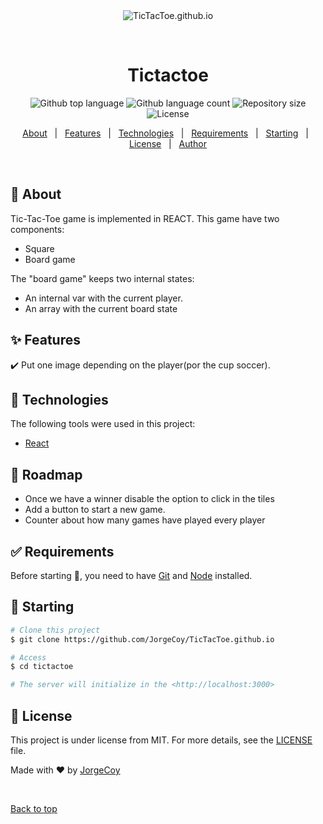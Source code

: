 <div align="center" id="top"> 
  <img src="./.github/app.gif" alt="TicTacToe.github.io" />

  &#xa0;

  <!-- <a href="https://tictactoe.netlify.app">Demo</a> -->
</div>

<h1 align="center">Tictactoe</h1>

<p align="center">
  <img alt="Github top language" src="https://img.shields.io/github/languages/top/JorgeCoy/TicTacToe.github.io?color=56BEB8">

  <img alt="Github language count" src="https://img.shields.io/github/languages/count/JorgeCoy/TicTacToe.github.io?color=56BEB8">

  <img alt="Repository size" src="https://img.shields.io/github/repo-size/JorgeCoy/TicTacToe.github.io?color=56BEB8">

  <img alt="License" src="https://img.shields.io/github/license/JorgeCoy/TicTacToe.github.io?color=56BEB8">

  <!-- <img alt="Github issues" src="https://img.shields.io/github/issues/JorgeCoy/TicTacToe.github.io?color=56BEB8" /> -->

  <!-- <img alt="Github forks" src="https://img.shields.io/github/forks/JorgeCoy/TicTacToe.github.io?color=56BEB8" /> -->

  <!-- <img alt="Github stars" src="https://img.shields.io/github/stars/JorgeCoy/TicTacToe.github.io?color=56BEB8" /> -->
</p>

<!-- Status -->

<!-- <h4 align="center"> 
	🚧  Tictactoe 🚀 Under construction...  🚧
</h4> 

<hr> -->

<p align="center">
  <a href="#dart-about">About</a> &#xa0; | &#xa0; 
  <a href="#sparkles-features">Features</a> &#xa0; | &#xa0;
  <a href="#rocket-technologies">Technologies</a> &#xa0; | &#xa0;
  <a href="#white_check_mark-requirements">Requirements</a> &#xa0; | &#xa0;
  <a href="#checkered_flag-starting">Starting</a> &#xa0; | &#xa0;
  <a href="#memo-license">License</a> &#xa0; | &#xa0;
  <a href="https://github.com/alcabanillas" target="_blank">Author</a>
</p>

<br>

## :dart: About ##

Tic-Tac-Toe game is implemented in REACT. This game have two components:
- Square
- Board game


The "board game" keeps two internal states:
- An internal var with the current player.
- An array with the current board state


## :sparkles: Features ##

:heavy_check_mark: Put one image depending on the player(por the cup soccer).

## :rocket: Technologies ##

The following tools were used in this project:

- [React](https://reactjs.org/)

## :construction_worker: Roadmap

- Once we have a winner disable the option to click in the tiles
- Add a button to start a new game.
- Counter about how many games have played every player

## :white_check_mark: Requirements ##

Before starting :checkered_flag:, you need to have [Git](https://git-scm.com) and [Node](https://nodejs.org/en/) installed.

## :checkered_flag: Starting ##

```bash
# Clone this project
$ git clone https://github.com/JorgeCoy/TicTacToe.github.io

# Access
$ cd tictactoe

# The server will initialize in the <http://localhost:3000>
```

## :memo: License ##

This project is under license from MIT. For more details, see the [LICENSE](LICENSE.md) file.


Made with :heart: by <a href="https://github.com/JorgeCoy/TicTacToe" target="_blank">JorgeCoy</a>

&#xa0;

<a href="#top">Back to top</a>

